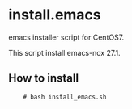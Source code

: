 # install.emacs
emacs installer script for CentOS7.

This script install emacs-nox 27.1.


How to install
--------------

        # bash install_emacs.sh
